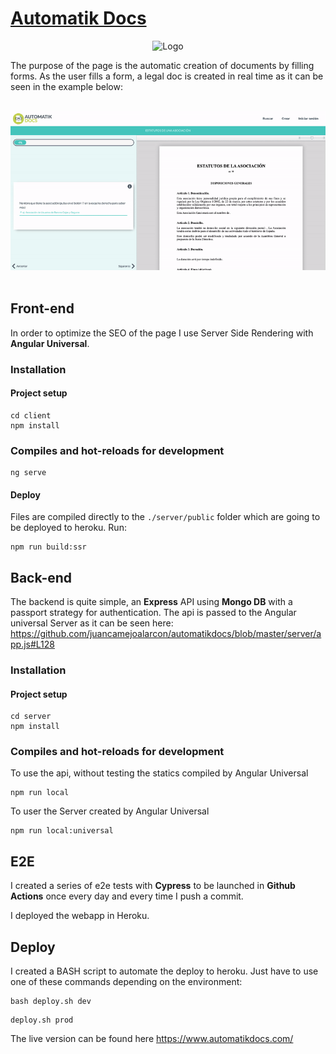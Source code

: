 # [Automatik Docs](https://www.automatikdocs.com/)

<p align="center">
  <img src="https://www.automatikdocs.com/assets/images/logo.png"  alt="Logo"/>
</p>
<p>
    The purpose of the page is the automatic creation of documents by filling forms. As the user fills a form, a legal doc is created in real time as it can be seen in the example below:
</p>
<br/>
<kbd>
    <img src="./server/readme.gif"  alt="Logo"/>
</kbd>
<br/>
<br/>

## Front-end
<p>In order to optimize the SEO of the page I use Server Side Rendering with <strong>Angular Universal</strong>.</p>

### Installation

#### Project setup
```
cd client
npm install
```
### Compiles and hot-reloads for development

```
ng serve
```
#### Deploy
Files are compiled directly to the `./server/public` folder which are going to be deployed to heroku. Run:
```
npm run build:ssr
```

## Back-end
The backend is quite simple, an <strong>Express</strong> API using <strong>Mongo DB</strong> with a passport strategy for authentication. The api is passed to the Angular universal Server as it can be seen here:
https://github.com/juancamejoalarcon/automatikdocs/blob/master/server/app.js#L128

### Installation
#### Project setup
```
cd server
npm install
```

### Compiles and hot-reloads for development

To use the api, without testing the statics compiled by Angular Universal
```
npm run local
```
To user the Server created by Angular Universal
```
npm run local:universal
```

## E2E
<p>I created a series of e2e tests with <strong>Cypress</strong> to be launched in <strong>Github Actions</strong> once every day and every time I push a commit.</p>
<p>I deployed the webapp in Heroku.</p>

## Deploy
I created a BASH script to automate the deploy to heroku. Just have to use one of these commands depending on the environment:

```
bash deploy.sh dev
```
```
deploy.sh prod
```

<p>The live version can be found here <a href="https://www.automatikdocs.com/" target="_blank">https://www.automatikdocs.com/</a></p>
